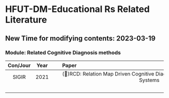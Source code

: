 # HFUT-DM-Educational Rs Related Literature

## New Time for modifying contents: 2023-03-19

### Module: Related Cognitive Diagnosis methods

| Con/Jour | Year | <div style="width:100px">Paper</div> | Link | 
|:---:|:---:|:---:|:---:|
| SIGIR |  2021 | (&#x1F34E;)RCD: Relation Map Driven Cognitive Diagnosis for Intelligent Education Systems | [here](http://staff.ustc.edu.cn/~qiliuql/files/Publications/Weibo-Gao-SIGIR21.pdf) | 
| &emsp;&emsp;| &emsp;&emsp; | &emsp;&emsp;&emsp;&emsp;&emsp;&emsp;&emsp;&emsp;&emsp;&emsp;&emsp;&emsp;&emsp;&emsp;&emsp;&emsp;&emsp;&emsp;&emsp;&emsp;&emsp;&emsp;&emsp;&emsp;&emsp;&emsp;&emsp;&emsp;&emsp;&emsp;&emsp;&emsp;&emsp;&emsp;&emsp;&emsp;&emsp;&emsp; |  &emsp;&emsp; | 
